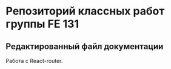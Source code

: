 # Репозиторий классных работ группы FE 131
## Редактированный файл документации

Работа с React-router.